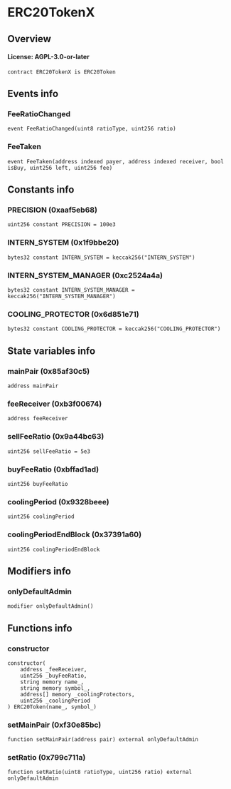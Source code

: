 # ERC20TokenX

## Overview

#### License: AGPL-3.0-or-later

```solidity
contract ERC20TokenX is ERC20Token
```


## Events info

### FeeRatioChanged

```solidity
event FeeRatioChanged(uint8 ratioType, uint256 ratio)
```


### FeeTaken

```solidity
event FeeTaken(address indexed payer, address indexed receiver, bool isBuy, uint256 left, uint256 fee)
```


## Constants info

### PRECISION (0xaaf5eb68)

```solidity
uint256 constant PRECISION = 100e3
```


### INTERN_SYSTEM (0x1f9bbe20)

```solidity
bytes32 constant INTERN_SYSTEM = keccak256("INTERN_SYSTEM")
```


### INTERN_SYSTEM_MANAGER (0xc2524a4a)

```solidity
bytes32 constant INTERN_SYSTEM_MANAGER = keccak256("INTERN_SYSTEM_MANAGER")
```


### COOLING_PROTECTOR (0x6d851e71)

```solidity
bytes32 constant COOLING_PROTECTOR = keccak256("COOLING_PROTECTOR")
```


## State variables info

### mainPair (0x85af30c5)

```solidity
address mainPair
```


### feeReceiver (0xb3f00674)

```solidity
address feeReceiver
```


### sellFeeRatio (0x9a44bc63)

```solidity
uint256 sellFeeRatio = 5e3
```


### buyFeeRatio (0xbffad1ad)

```solidity
uint256 buyFeeRatio
```


### coolingPeriod (0x9328beee)

```solidity
uint256 coolingPeriod
```


### coolingPeriodEndBlock (0x37391a60)

```solidity
uint256 coolingPeriodEndBlock
```


## Modifiers info

### onlyDefaultAdmin

```solidity
modifier onlyDefaultAdmin()
```


## Functions info

### constructor

```solidity
constructor(
    address _feeReceiver,
    uint256 _buyFeeRatio,
    string memory name_,
    string memory symbol_,
    address[] memory _coolingProtectors,
    uint256 _coolingPeriod
) ERC20Token(name_, symbol_)
```


### setMainPair (0xf30e85bc)

```solidity
function setMainPair(address pair) external onlyDefaultAdmin
```


### setRatio (0x799c711a)

```solidity
function setRatio(uint8 ratioType, uint256 ratio) external onlyDefaultAdmin
```

